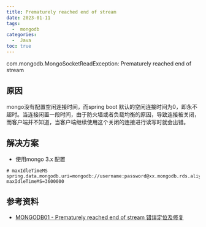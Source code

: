 ```yaml
---
title: Prematurely reached end of stream
date: 2023-01-11
tags:
  -  mongodb
categories:
  -  Java
toc: true
---
```


com.mongodb.MongoSocketReadException: Prematurely reached end of stream

<!-- more -->



## 原因

mongo没有配置空闲连接时间，而spring boot 默认的空闲连接时间为0，即永不超时。当连接闲置一段时间，由于防火墙或者负载均衡的原因，导致连接被关闭，而客户端并不知道，当客户端继续使用这个关闭的连接进行读写时就会出错。

## 解决方案

- 使用mongo 3.x 配置

```properties
# maxIdleTimeMS
spring.data.mongodb.uri=mongodb://username:password@xx.mongodb.rds.aliyuncs.com:3717/test?maxIdleTimeMS=3600000
```

## 参考资料

- [MONGODB01 - Prematurely reached end of stream 错误定位及修复](https://juejin.cn/post/6926519656488534030)